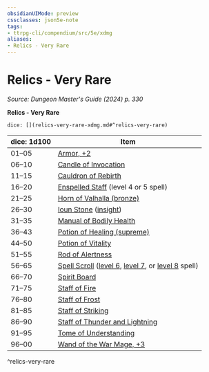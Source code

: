```yaml
---
obsidianUIMode: preview
cssclasses: json5e-note
tags:
- ttrpg-cli/compendium/src/5e/xdmg
aliases:
- Relics - Very Rare
---
```

# Relics - Very Rare
*Source: Dungeon Master's Guide (2024) p. 330* 

**Relics - Very Rare**

`dice: [](relics-very-rare-xdmg.md#^relics-very-rare)`

| dice: 1d100 | Item |
|-------------|------|
| 01–05 | [Armor, +2](Інструменти%20ДМ/CLI/items/2-armor-xdmg.md) |
| 06–10 | [Candle of Invocation](Інструменти%20ДМ/CLI/items/candle-of-invocation-xdmg.md) |
| 11–15 | [Cauldron of Rebirth](Інструменти%20ДМ/CLI/items/cauldron-of-rebirth-xdmg.md) |
| 16–20 | [Enspelled Staff](Інструменти%20ДМ/CLI/items/enspelled-staff-xdmg.md) (level 4 or 5 spell) |
| 21–25 | [Horn of Valhalla (bronze)](Інструменти%20ДМ/CLI/items/horn-of-valhalla-bronze-xdmg.md) |
| 26–30 | [Ioun Stone](Інструменти%20ДМ/CLI/items/ioun-stone-xdmg.md) ([insight](Інструменти%20ДМ/CLI/items/ioun-stone-insight-xdmg.md)) |
| 31–35 | [Manual of Bodily Health](Інструменти%20ДМ/CLI/items/manual-of-bodily-health-xdmg.md) |
| 36–43 | [Potion of Healing (supreme)](Інструменти%20ДМ/CLI/items/potion-of-supreme-healing-xdmg.md) |
| 44–50 | [Potion of Vitality](Інструменти%20ДМ/CLI/items/potion-of-vitality-xdmg.md) |
| 51–55 | [Rod of Alertness](Інструменти%20ДМ/CLI/items/rod-of-alertness-xdmg.md) |
| 56–65 | [Spell Scroll](Інструменти%20ДМ/CLI/items/spell-scroll-xdmg.md) ([level 6](Інструменти%20ДМ/CLI/items/spell-scroll-level-6-xdmg.md), [level 7](Інструменти%20ДМ/CLI/items/spell-scroll-level-7-xdmg.md), or [level 8](Інструменти%20ДМ/CLI/items/spell-scroll-level-8-xdmg.md) spell) |
| 66–70 | [Spirit Board](Інструменти%20ДМ/CLI/items/spirit-board-xdmg.md) |
| 71–75 | [Staff of Fire](Інструменти%20ДМ/CLI/items/staff-of-fire-xdmg.md) |
| 76–80 | [Staff of Frost](Інструменти%20ДМ/CLI/items/staff-of-frost-xdmg.md) |
| 81–85 | [Staff of Striking](Інструменти%20ДМ/CLI/items/staff-of-striking-xdmg.md) |
| 86–90 | [Staff of Thunder and Lightning](Інструменти%20ДМ/CLI/items/staff-of-thunder-and-lightning-xdmg.md) |
| 91–95 | [Tome of Understanding](Інструменти%20ДМ/CLI/items/tome-of-understanding-xdmg.md) |
| 96–00 | [Wand of the War Mage, +3](Інструменти%20ДМ/CLI/items/3-wand-of-the-war-mage-xdmg.md) |
^relics-very-rare